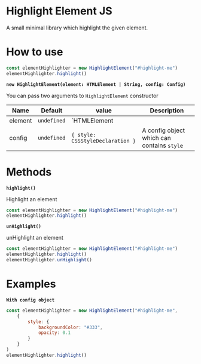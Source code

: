 Highlight Element JS
=======

A small minimal library which highlight the given element.

How to use
=======

```javascript
const elementHighlighter = new HighlightElement("#highlight-me")
elementHighlighter.highlight()
```

**`new HighlightElement(element: HTMLElement | String, config: Config)`**

You can pass two arguments to `HighlightElement` constructor

| Name                  | Default         | value                             | Description   |
| --------------------- | --------------- | --------------------------------- | ------------- |
| element               | `undefined`     | `HTMLElement || String`           | The element we wants to highlight |
| config                | `undefined`     | `{ style: CSSStyleDeclaration }`  | A config object which can contains `style`  |

Methods
=======

**`highlight()`**

Highlight an element

```javascript
const elementHighlighter = new HighlightElement("#highlight-me")
elementHighlighter.highlight()
```

**`unHighlight()`**

unHighlight an element

```javascript
const elementHighlighter = new HighlightElement("#highlight-me")
elementHighlighter.highlight()
elementHighlighter.unHighlight()
```

Examples
======

**`With config object`**

```javascript
const elementHighlighter = new HighlightElement("#highlight-me",
    {
        style: {
            backgroundColor: "#333",
            opacity: 0.1
        }
    }
)
elementHighlighter.highlight()
```